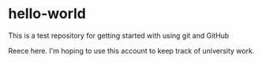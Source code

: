 # hello-world
This is a test repository for getting started with using git and GitHub

Reece here. I'm hoping to use this account to keep track of university work.
